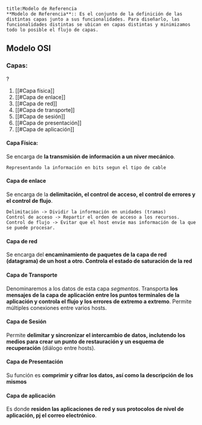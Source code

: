 
```ad-important
title:Modelo de Referencia
**Modelo de Referencia**:: Es el conjunto de la definición de las distintas capas junto a sus funcionalidades. Para diseñarlo, las funcionalidades distintas se ubican en capas distintas y minimizamos todo lo posible el flujo de capas.
```



## Modelo OSI
### Capas:
?
 1. [[#Capa física]]
 2. [[#Capa de enlace]]
 3. [[#Capa de red]]
 4. [[#Capa de transporte]]
 5. [[#Capa de sesión]]
 6. [[#Capa de presentación]]
 7. [[#Capa de aplicación]]

#### Capa Física:
Se encarga de **la transmisión de información a un niver mecánico**.
```ad-example
Representando la información en bits segun el tipo de cable
```
#### Capa de enlace
Se encarga de la **delimitación, el control de acceso, el control de errores y el control de flujo**.
```ad-note
Delimitación -> Dividir la información en unidades (tramas)
Control de acceso -> Repartir el orden de acceso a los recursos.
Control de flujo -> Evitar que el host envíe mas información de la que se puede procesar.
```
#### Capa de red
Se encarga del **encaminamiento de paquetes de la capa de red (datagrama) de un host a otro. Controla el estado de saturación de la red**
#### Capa de Transporte
Denominaremos a los datos de esta capa *segmentos*.
Transporta **los mensajes de la capa de aplicación entre los puntos terminales de la aplicación y controla el flujo y los errores de extremo a extremo**.
Permite múltiples conexiones entre varios hosts.
#### Capa de Sesión
Permite **delimitar y sincronizar el intercambio de datos, inclutendo los medios para crear un punto de restauración y un esquema de recuperación** (diálogo entre hosts).
#### Capa de Presentación
Su función es **comprimir y cifrar los datos, así como la descripción de los mismos**
#### Capa de aplicación
Es donde **residen las aplicaciones de red y sus protocolos de nivel de aplicación, pj el correo electrónico**.